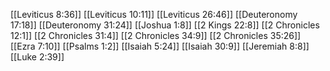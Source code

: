 [[Leviticus 8:36]]
[[Leviticus 10:11]]
[[Leviticus 26:46]]
[[Deuteronomy 17:18]]
[[Deuteronomy 31:24]]
[[Joshua 1:8]]
[[2 Kings 22:8]]
[[2 Chronicles 12:1]]
[[2 Chronicles 31:4]]
[[2 Chronicles 34:9]]
[[2 Chronicles 35:26]]
[[Ezra 7:10]]
[[Psalms 1:2]]
[[Isaiah 5:24]]
[[Isaiah 30:9]]
[[Jeremiah 8:8]]
[[Luke 2:39]]
